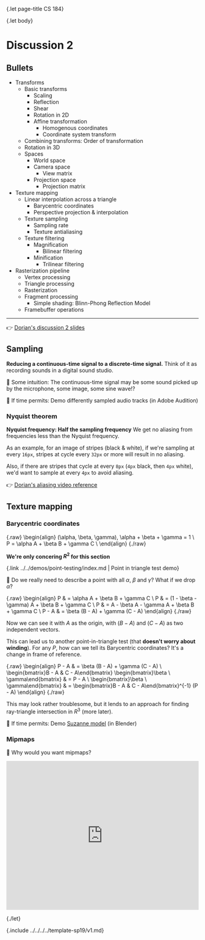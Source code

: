 {.let page-title CS 184}

{.let body}

# Discussion 2

## Bullets

- Transforms
    - Basic transforms
        - Scaling
        - Reflection
        - Shear
        - Rotation in 2D
        - Affine transformation
            - Homogenous coordinates
            - Coordinate system transform
    - Combining transforms: Order of transformation
    - Rotation in 3D
    - Spaces
        - World space
        - Camera space
            - View matrix
        - Projection space
            - Projection matrix
- Texture mapping
    - Linear interpolation across a triangle
        - Barycentric coordinates
        - Perspective projection & interpolation
    - Texture sampling
        - Sampling rate
        - Texture antialiasing
    - Texture filtering
        - Magnification
            - Bilinear filtering
        - Minification
            - Trilinear filtering
- Rasterization pipeline
    - Vertex processing
    - Triangle processing
    - Rasterization
    - Fragment processing
        - Simple shading: Blinn-Phong Reflection Model
    - Framebuffer operations

---

👉 [Dorian's discussion 2 slides](https://docs.google.com/presentation/d/1xWQIFD03IYZvK3MhHIm8jKacLmzZNrun_IVqiMNdQdc/)

## Sampling

**Reducing a continuous-time signal to a discrete-time signal.** Think of it as recording sounds in a digital sound studio.

🤔 Some intuition: The continuous-time signal may be some sound picked up by the microphone, some image, some sine wave!?

🍿 If time permits: Demo differently sampled audio tracks (in Adobe Audition)

### Nyquist theorem

**Nyquist frequency: Half the sampling frequency**
We get no aliasing from frequencies less than the Nyquist frequency.

As an example, for an image of stripes (black & white), if we're sampling at every `16px`, stripes at cycle every `32px` or more will result in no aliasing.

Also, if there are stripes that cycle at every `8px` (`4px` black, then `4px` white), we'd want to sample at every `4px` to avoid aliasing.

👉 [Dorian's aliasing video reference](https://docs.google.com/presentation/d/1xWQIFD03IYZvK3MhHIm8jKacLmzZNrun_IVqiMNdQdc/edit#slide=id.g4e32ab7712_0_86)

## Texture mapping

### Barycentric coordinates

{.raw}
\begin{align}
    (\alpha, \beta, \gamma), \alpha + \beta + \gamma = 1 \\
    P = \alpha A + \beta B + \gamma C \\
\end{align}
{./raw}

**We're only concering $R^2$ for this section**

{.link ../../demos/point-testing/index.md | Point in triangle test demo}

🤔 Do we really need to describe a point with all $\alpha$, $\beta$ and $\gamma$? What if we drop $\alpha$?

{.raw}
\begin{align}
    P & = \alpha A + \beta B + \gamma C \\
    P & = (1 - \beta - \gamma) A + \beta B + \gamma C \\
    P & = A - \beta A - \gamma A + \beta B + \gamma C \\
    P - A & = \beta (B - A) + \gamma (C - A)
\end{align}
{./raw}

Now we can see it with $A$ as the origin, with $(B - A)$ and $(C - A)$ as two independent vectors.

This can lead us to another point-in-triangle test (that **doesn't worry about winding**). For any $P$, how can we tell its Barycentric coordinates? It's a change in frame of reference.

{.raw}
\begin{align}
    P - A & = \beta (B - A) + \gamma (C - A) \\
    \begin{bmatrix}B - A & C - A\end{bmatrix} \begin{bmatrix}\beta \\ \gamma\end{bmatrix} & = P - A \\
    \begin{bmatrix}\beta \\ \gamma\end{bmatrix} & = \begin{bmatrix}B - A & C - A\end{bmatrix}^{-1} (P - A)
\end{align}
{./raw}

This may look rather troublesome, but it lends to an approach for finding ray-triangle intersection in $R^3$ (more later).

🍿 If time permits: Demo [Suzanne model](https://github.com/sethlu/renderbox/tree/85b8cd565f23d016106dd34921bda0e6bfee55dd/examples/objloader/src) (in Blender)

### Mipmaps

🤔 Why would you want mipmaps?

<iframe width="100%" height="390" src="https://www.youtube.com/embed/D1TmyioQzhc" frameborder="0" allow="accelerometer; autoplay; encrypted-media; gyroscope; picture-in-picture" allowfullscreen></iframe>

{./let}

{.include ../../../../template-sp19/v1.md}
